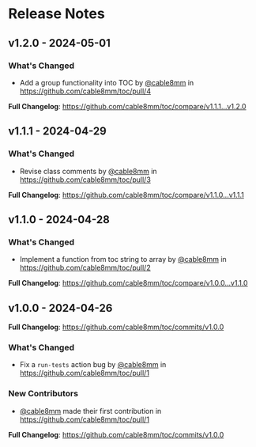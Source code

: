 # Release Notes

## v1.2.0 - 2024-05-01

### What's Changed

* Add a group functionality into TOC by [@cable8mm](https://github.com/cable8mm) in https://github.com/cable8mm/toc/pull/4

**Full Changelog**: https://github.com/cable8mm/toc/compare/v1.1.1...v1.2.0

## v1.1.1 - 2024-04-29

### What's Changed

* Revise class comments by [@cable8mm](https://github.com/cable8mm) in https://github.com/cable8mm/toc/pull/3

**Full Changelog**: https://github.com/cable8mm/toc/compare/v1.1.0...v1.1.1

## v1.1.0 - 2024-04-28

### What's Changed

* Implement a function from toc string to array by [@cable8mm](https://github.com/cable8mm) in https://github.com/cable8mm/toc/pull/2

**Full Changelog**: https://github.com/cable8mm/toc/compare/v1.0.0...v1.1.0

## v1.0.0 - 2024-04-26

**Full Changelog**: https://github.com/cable8mm/toc/commits/v1.0.0

### What's Changed

* Fix a `run-tests` action bug by [@cable8mm](https://github.com/cable8mm) in https://github.com/cable8mm/toc/pull/1

### New Contributors

* [@cable8mm](https://github.com/cable8mm) made their first contribution in https://github.com/cable8mm/toc/pull/1

**Full Changelog**: https://github.com/cable8mm/toc/commits/v1.0.0
